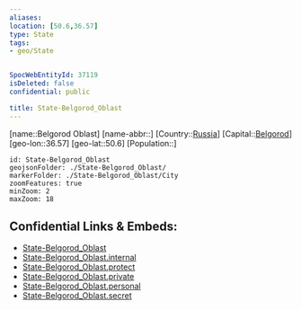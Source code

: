 ```yaml
---
aliases: 
location: [50.6,36.57]
type: State
tags:
- geo/State


SpocWebEntityId: 37119
isDeleted: false
confidential: public

title: State-Belgorod_Oblast
---
```

[name::Belgorod Oblast]
[name-abbr::]
[Country::[Russia](geo/Continent/Europe/Russia.md)]
[Capital::[Belgorod](geo/Continent/Europe/Russia/City/Belgorod.md)]
[geo-lon::36.57]
[geo-lat::50.6]
[Population::]



```leaflet
id: State-Belgorod_Oblast
geojsonFolder: ./State-Belgorod_Oblast/
markerFolder: ./State-Belgorod_Oblast/City
zoomFeatures: true 
minZoom: 2 
maxZoom: 18
```


## Confidential Links & Embeds: 
- [State-Belgorod_Oblast](../../../../../../_public/geo/Continent/Europe/Russia/State/State-Belgorod_Oblast.md) 
- [State-Belgorod_Oblast.internal](../../../../../../_internal/geo/Continent/Europe/Russia/State/State-Belgorod_Oblast.internal.md) 
- [State-Belgorod_Oblast.protect](../../../../../../_protect/geo/Continent/Europe/Russia/State/State-Belgorod_Oblast.protect.md) 
- [State-Belgorod_Oblast.private](../../../../../../_private/geo/Continent/Europe/Russia/State/State-Belgorod_Oblast.private.md) 
- [State-Belgorod_Oblast.personal](../../../../../../_personal/geo/Continent/Europe/Russia/State/State-Belgorod_Oblast.personal.md) 
- [State-Belgorod_Oblast.secret](../../../../../../_secret/geo/Continent/Europe/Russia/State/State-Belgorod_Oblast.secret.md) 
